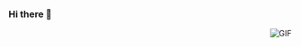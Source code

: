 ### Hi there 👋
<img align="right" alt="GIF" src="https://raw.githubusercontent.com/haoruilee/haoruilee/master/pic/pusheencode.gif" />
